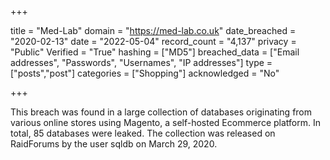 +++

title = "Med-Lab"
domain = "https://med-lab.co.uk"
date_breached = "2020-02-13"
date = "2022-05-04"
record_count = "4,137"
privacy = "Public"
Verified = "True"
hashing = ["MD5"]
breached_data = ["Email addresses", "Passwords", "Usernames", "IP addresses"]
type = ["posts","post"]
categories = ["Shopping"]
acknowledged = "No"


+++


This breach was found in a large collection of databases originating from various online stores using Magento, a self-hosted Ecommerce platform. In total, 85 databases were leaked. The collection was released on RaidForums by the user sqldb on March 29, 2020.

